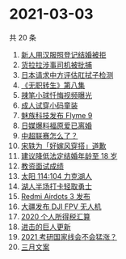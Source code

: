 # 2021-03-03

共 20 条

<!-- BEGIN -->
<!-- 最后更新时间 Wed Mar 03 2021 18:10:53 GMT+0800 (China Standard Time) -->
1. [新人用汉服照登记结婚被拒](https://www.zhihu.com/search?q=汉服登记结婚)
1. [货拉拉涉事司机被批捕](https://www.zhihu.com/search?q=货拉拉司机被捕)
1. [日本请求中方评估肛拭子检测](https://www.zhihu.com/search?q=肛拭子)
1. [《无职转生》第八集](https://www.zhihu.com/search?q=无职转生)
1. [辣笔小球忏悔视频曝光](https://www.zhihu.com/search?q=辣笔小球)
1. [成人试穿小码童装](https://www.zhihu.com/search?q=优衣库童装)
1. [魅族科技发布 Flyme 9](https://www.zhihu.com/search?q=flyme9)
1. [日媒爆料福原爱已离婚](https://www.zhihu.com/search?q=福原爱)
1. [中超联赛怎么了？](https://www.zhihu.com/search?q=中超)
1. [宋轶为「好嫁风穿搭」道歉](https://www.zhihu.com/search?q=宋轶道歉)
1. [建议降低法定结婚年龄至 18 岁](https://www.zhihu.com/search?q=法定结婚年龄)
1. [教资面试成绩](https://www.zhihu.com/search?q=教资面试成绩)
1. [太阳 114:104 力克湖人](https://www.zhihu.com/search?q=湖人)
1. [湖人半场打卡轻取勇士](https://www.zhihu.com/search?q=湖人)
1. [Redmi Airdots 3 发布](https://www.zhihu.com/search?q=airdots3)
1. [大疆发布 DJI FPV 无人机](https://www.zhihu.com/search?q=fpv)
1. [2020 个人所得税汇算](https://www.zhihu.com/search?q=个人所得税)
1. [进击的巨人更新](https://www.zhihu.com/search?q=进击的巨人)
1. [2021 考研国家线会不会猛涨？](https://www.zhihu.com/search?q=考研国家线)
1. [三月文案](https://www.zhihu.com/search?q=三月文案)
<!-- END -->
